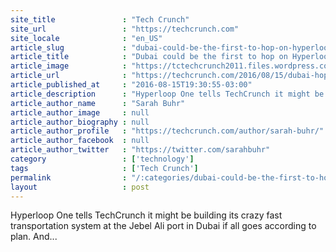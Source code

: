 ```yaml
---
site_title               : "Tech Crunch"
site_url                 : "https://techcrunch.com"
site_locale              : "en_US"
article_slug             : "dubai-could-be-the-first-to-hop-on-hyperloop-ones-global-shipping-train"
article_title            : "Dubai could be the first to hop on Hyperloop One’s global shipping train"
article_image            : "https://tctechcrunch2011.files.wordpress.com/2016/08/gettyimages-453771063.jpg?w=764&h=400&crop=1"
article_url              : "https://techcrunch.com/2016/08/15/dubai-hopes-to-hop-on-hyperloop-ones-global-shipping-train/"
article_published_at     : "2016-08-15T19:30:55-03:00"
article_description      : "Hyperloop One tells TechCrunch it might be building its crazy fast transportation system at the Jebel Ali port in Dubai if all goes according to plan. And..."
article_author_name      : "Sarah Buhr"
article_author_image     : null
article_author_biography : null
article_author_profile   : "https://techcrunch.com/author/sarah-buhr/"
article_author_facebook  : null
article_author_twitter   : "https://twitter.com/sarahbuhr"
category                 : ['technology']
tags                     : ['Tech Crunch']
permalink                : "/:categories/dubai-could-be-the-first-to-hop-on-hyperloop-ones-global-shipping-train/"
layout                   : post
---
```


Hyperloop One tells TechCrunch it might be building its crazy fast transportation system at the Jebel Ali port in Dubai if all goes according to plan. And...
